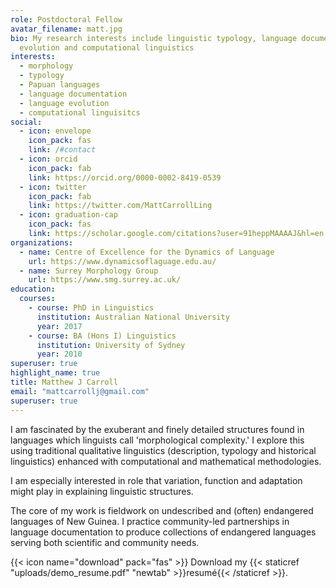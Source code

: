 ```yaml
---
role: Postdoctoral Fellow
avatar_filename: matt.jpg
bio: My research interests include linguistic typology, language documentation,
  evolution and computational linguistics
interests:
  - morphology
  - typology
  - Papuan languages
  - language documentation
  - language evolution
  - computational linguisitcs
social:
  - icon: envelope
    icon_pack: fas
    link: /#contact
  - icon: orcid
    icon_pack: fab
    link: https://orcid.org/0000-0002-8419-0539
  - icon: twitter
    icon_pack: fab
    link: https://twitter.com/MattCarrollLing
  - icon: graduation-cap
    icon_pack: fas
    link: https://scholar.google.com/citations?user=91heppMAAAAJ&hl=en
organizations:
  - name: Centre of Excellence for the Dynamics of Language
    url: https://www.dynamicsoflaguage.edu.au/
  - name: Surrey Morphology Group
    url: https://www.smg.surrey.ac.uk/
education:
  courses:
    - course: PhD in Linguistics
      institution: Australian National University
      year: 2017
    - course: BA (Hons I) Linguistics
      institution: University of Sydney
      year: 2010
superuser: true
highlight_name: true
title: Matthew J Carroll
email: "mattcarrollj@gmail.com"
superuser: true
---
```

I am fascinated by the exuberant and finely detailed structures found in languages which linguists call 'morphological complexity.' I explore this using traditional qualitative linguistics (description, typology and historical linguistics) enhanced with computational and mathematical methodologies.

I am especially interested in role that variation, function and adaptation might play in explaining linguistic structures.

The core of my work is fieldwork on undescribed and (often) endangered languages of New Guinea. I practice community-led partnerships in language documentation to produce collections of endangered languages serving both scientific and community needs.

{{< icon name="download" pack="fas" >}} Download my {{< staticref "uploads/demo_resume.pdf" "newtab" >}}resumé{{< /staticref >}}.
